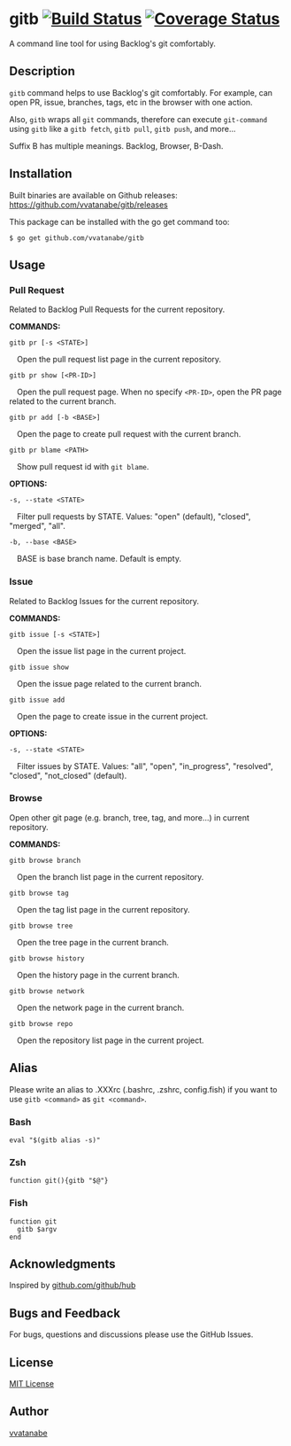# gitb [![Build Status](https://travis-ci.org/vvatanabe/gitb.svg?branch=master)](https://travis-ci.org/vvatanabe/gitb) [![Coverage Status](https://coveralls.io/repos/github/vvatanabe/gitb/badge.svg?branch=master)](https://coveralls.io/github/vvatanabe/gitb?branch=master)

A command line tool for using Backlog's git comfortably.

## Description

`gitb` command helps to use Backlog's git comfortably. For example, can open PR, issue, branches, tags, etc in the browser with one action. 

Also, `gitb` wraps all `git` commands, therefore can execute `git-command` using `gitb` like a `gitb fetch`, `gitb pull`,  `gitb push`, and more...

Suffix B has multiple meanings. Backlog, Browser, B-Dash.

## Installation

Built binaries are available on Github releases:  
https://github.com/vvatanabe/gitb/releases

This package can be installed with the go get command too:

`$ go get github.com/vvatanabe/gitb`

## Usage

### Pull Request

Related to Backlog Pull Requests for the current repository.

__COMMANDS:__

`gitb pr [-s <STATE>]`

&emsp;Open the pull request list page in the current repository.

`gitb pr show [<PR-ID>]`

&emsp;Open the pull request page. When no specify `<PR-ID>`, open the PR page related to the current branch.

`gitb pr add [-b <BASE>]`

&emsp;Open the page to create pull request with the current branch.

`gitb pr blame <PATH>`

&emsp;Show pull request id with `git blame`.

__OPTIONS:__

`-s, --state <STATE>`

&emsp;Filter pull requests by STATE. Values: "open" (default), "closed", "merged", "all".

`-b, --base <BASE>`

&emsp;BASE is base branch name. Default is empty.

### Issue

Related to Backlog Issues for the current repository.

__COMMANDS:__

`gitb issue [-s <STATE>]`

&emsp;Open the issue list page in the current project.

`gitb issue show`

&emsp;Open the issue page related to the current branch.

`gitb issue add`

&emsp;Open the page to create issue in the current project.

__OPTIONS:__

`-s, --state <STATE>`

&emsp;Filter issues by STATE. Values: "all", "open", "in_progress", "resolved", "closed", "not_closed" (default).

### Browse

Open other git page (e.g. branch, tree, tag, and more...) in current repository.

__COMMANDS:__

`gitb browse branch`

&emsp;Open the branch list page in the current repository.

`gitb browse tag`

&emsp;Open the tag list page in the current repository.

`gitb browse tree`

&emsp;Open the tree page in the current branch.

`gitb browse history`

&emsp;Open the history page in the current branch.

`gitb browse network`

&emsp;Open the network page in the current branch.

`gitb browse repo`

&emsp;Open the repository list page in the current project.

## Alias 

Please write an alias to .XXXrc (.bashrc, .zshrc, config.fish) if you want to use `gitb <command>` as `git <command>`.

### Bash

```
eval "$(gitb alias -s)"
```

### Zsh

```
function git(){gitb "$@"}
```

### Fish

```
function git
  gitb $argv
end
```

## Acknowledgments

Inspired by [github.com/github/hub](https://github.com/github/hub)

## Bugs and Feedback

For bugs, questions and discussions please use the GitHub Issues.

## License

[MIT License](http://www.opensource.org/licenses/mit-license.php)

## Author

[vvatanabe](https://github.com/vvatanabe)
